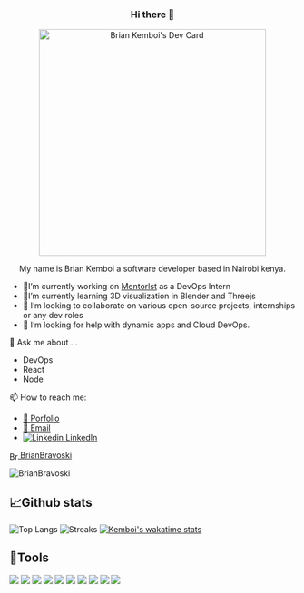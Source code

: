 
<div id="header" align="center">
<h3> Hi there 👋 </h3>
  <p align="center"> <a  href="https://app.daily.dev/kemboi"><img src="https://api.daily.dev/devcards/27368fdeab0c474e9aa18e108643b34d.png?r=yaw" width="400" alt="Brian Kemboi's Dev Card"/></a></p>
  <p>My name is Brian Kemboi a software developer based in Nairobi kenya.</p>
</div>



- 🔭I’m currently working on [Mentorlst](https://mentorlst.com) as a DevOps Intern
- 🌱I’m currently learning 3D visualization in Blender and Threejs
- 👯 I’m looking to collaborate on various open-source projects, internships or any dev roles
- 🤔 I’m looking for help with dynamic apps and  Cloud DevOps.

💬 Ask me about ...
- DevOps
- React
- Node

📫 How to reach me: 
- [💬 Porfolio](https://kemboidev.netlify.app)
- [📧 Email ](brianbravoski28@gmail.com)
- [![Linkedin](https://i.stack.imgur.com/gVE0j.png) LinkedIn](https://www.linkedin.com/in/brian-kemboi/)
<p align="left">
  <a href="https://twitter.com/Kemboi_Bravoski" target="_blank"><img align="center" src="https://raw.githubusercontent.com/rahuldkjain/github-profile-readme-generator/master/src/images/icons/Social/twitter.svg" alt="BrianBravoski" height="15" height="20"/> BrianBravoski</a></p>

<p align="left"> <img src="https://komarev.com/ghpvc/?username=BrianBravoski&label=Profile%20views&color=0e75b6&style=flat" alt="BrianBravoski" /> </p>

## 📈Github stats

![Top Langs](https://github-readme-stats.vercel.app/api/top-langs/?username=BrianBravoski&theme=tokyonight&langs_height=30)
![Streaks](https://github-readme-streak-stats.herokuapp.com/?user=BrianBravoski&theme=tokyonight)
[![Kemboi's wakatime stats](https://github-readme-stats.vercel.app/api/wakatime?username=@kemboi&theme=tokyonight&line)](https://github.com/anuraghazra/github-readme-stats)



## 🔨Tools


![](https://img.shields.io/badge/OS-Linux-informational?style=flat&logo=linux&logoColor=white&color=2bbc8a)
![](https://img.shields.io/badge/Code-Python-informational?style=flat&logo=python&logoColor=white&color=2bbc8a)
![](https://img.shields.io/badge/Code-YAML-informational?style=flat&logo=yaml&logoColor=white&color=2bbc8a)
![](https://img.shields.io/badge/Code-JavaScript-informational?style=flat&logo=javascript&logoColor=white&color=2bbc8a)
![](https://img.shields.io/badge/Code-HTML-informational?style=flat&logo=html5&logoColor=white&color=2bbc8a)
![](https://img.shields.io/badge/Code-CSS-informational?style=flat&logo=css3&logoColor=white&color=2bbc8a)
![](https://img.shields.io/badge/Code-React-informational?style=flat&logo=react&logoColor=white&color=2bbc8a)
![](https://img.shields.io/badge/Code-Django-informational?style=flat&logo=django&logoColor=white&color=2bbc8a)
![](https://img.shields.io/badge/Code-Typescript-informational?style=flat&logo=typescript&logoColor=white&color=2bbc8a)
![](https://img.shields.io/badge/Tools-Docker-informational?style=flat&logo=Docker&logoColor=white&color=2bbc8a)
